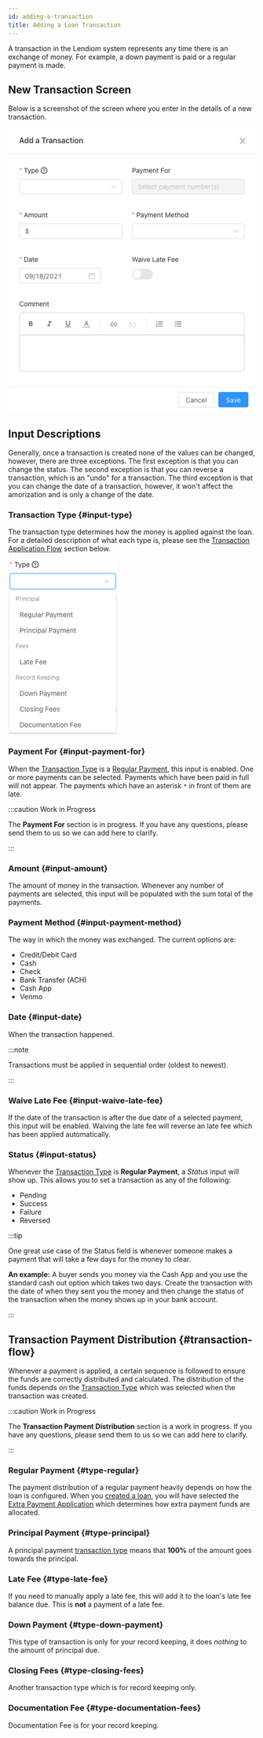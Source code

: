 ```yaml
---
id: adding-a-transaction
title: Adding a Loan Transaction
---
```


A transaction in the Lendiom system represents any time there is an exchange of money. For example, a down payment is paid or a regular payment is made.

## New Transaction Screen

Below is a screenshot of the screen where you enter in the details of a new transaction.

![img](../../../static/img/docs/app/guides/adding-a-transaction/new-transaction-modal.png)

## Input Descriptions
Generally, once a transaction is created none of the values can be changed, however, there are three exceptions. The first exception is that you can change the status. The second exception is that you can reverse a transaction, which is an "undo" for a transaction. The third exception is that you can change the date of a transaction, however, it won't affect the amorization and is only a change of the date.

### Transaction Type {#input-type}
The transaction type determines how the money is applied against the loan. For a detailed description of what each type is, please see the [Transaction Application Flow](#transaction-flow) section below.

![img](../../../static/img/docs/app/guides/adding-a-transaction/transaction-types.png)

### Payment For {#input-payment-for}
When the [Transaction Type](#input-type) is a [Regular Payment](#type-regular), this input is enabled. One or more payments can be selected. Payments which have been paid in full will not appear. The payments which have an asterisk `*` in front of them are late.

:::caution Work in Progress

The **Payment For** section is in progress. If you have any questions, please send them to us so we can add here to clarify.

:::

### Amount {#input-amount}
The amount of money in the transaction. Whenever any number of payments are selected, this input will be populated with the sum total of the payments.

### Payment Method {#input-payment-method}
The way in which the money was exchanged. The current options are:
* Credit/Debit Card
* Cash
* Check
* Bank Transfer (ACH)
* Cash App
* Venmo

### Date {#input-date}
When the transaction happened.

:::note

Transactions must be applied in sequential order (oldest to newest).

:::

### Waive Late Fee {#input-waive-late-fee}
If the date of the transaction is after the due date of a selected payment, this input will be enabled. Waiving the late fee will reverse an late fee which has been applied automatically.

### Status {#input-status}
Whenever the [Transaction Type](#input-type) is **Regular Payment**, a *Status* input will show up. This allows you to set a transaction as any of the following:
* Pending
* Success
* Failure
* Reversed

:::tip

One great use case of the Status field is whenever someone makes a payment that will take a few days for the money to clear.

**An example:** A buyer sends you money via the Cash App and you use the standard cash out option which takes two days.
Create the transaction with the date of when they sent you the money and then change the status of the transaction when the money shows up in your bank account.

:::

## Transaction Payment Distribution {#transaction-flow}
Whenever a payment is applied, a certain sequence is followed to ensure the funds are correctly distributed and calculated. The distribution of the funds depends on the [Transaction Type](#input-type) which was selected when the transaction was created.

:::caution Work in Progress

The **Transaction Payment Distribution** section is a work in progress. If you have any questions, please send them to us so we can add here to clarify.

:::

### Regular Payment {#type-regular}
The payment distribution of a regular payment heavily depends on how the loan is configured. When you [created a loan](./creating-a-loan), you will have selected the [Extra Payment Application](./creating-a-loan#step2-extra-application) which determines how extra payment funds are allocated.

### Principal Payment {#type-principal}
A principal payment [transaction type](#input-type) means that **100%** of the amount goes towards the principal.

### Late Fee {#type-late-fee}
If you need to manually apply a late fee, this will add it to the loan's late fee balance due. This is **not** a payment of a late fee.

### Down Payment {#type-down-payment}
This type of transaction is only for your record keeping, it does *nothing* to the amount of principal due.

### Closing Fees {#type-closing-fees}
Another transaction type which is for record keeping only.

### Documentation Fee {#type-documentation-fees}
Documentation Fee is for your record keeping.
